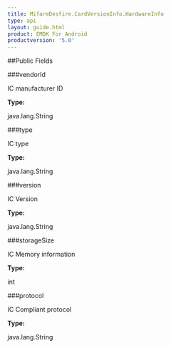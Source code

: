 ```yaml
---
title: MifareDesfire.CardVersionInfo.HardwareInfo
type: api
layout: guide.html
product: EMDK For Android
productversion: '5.0'
---
```





##Public Fields

###vendorId

IC manufacturer ID

**Type:**

java.lang.String

###type

IC type

**Type:**

java.lang.String

###version

IC Version

**Type:**

java.lang.String

###storageSize

IC Memory information

**Type:**

int

###protocol

IC Compliant protocol

**Type:**

java.lang.String



